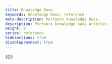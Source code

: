 ```yaml
---
title: Knowledge Base
keywords: Knowledge base, reference
meta-description: Portworx knowledge base.
description: Portworx knowledge base articles
weight: 9
series: reference
hidesections: true
disableprevnext: true
---
```


{{<homelist series="kb">}}
